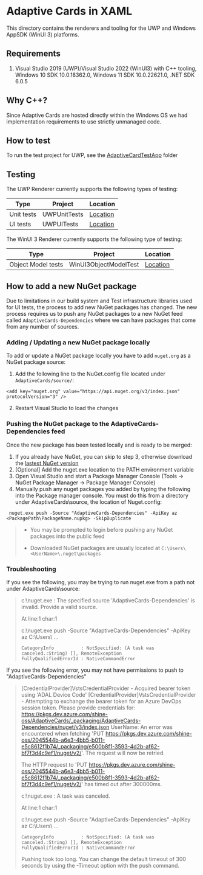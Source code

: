 

# Adaptive Cards in XAML

This directory contains the renderers and tooling for the UWP and Windows AppSDK (WinUI 3) platforms. 

## Requirements

1. Visual Studio 2019 (UWP)/Visual Studio 2022 (WinUI3) with C++ tooling, Windows 10 SDK 10.0.18362.0, Windows 11 SDK 10.0.22621.0, .NET SDK 6.0.5  

## Why C++?

Since Adaptive Cards are hosted directly within the Windows OS we had implementation requirements to use strictly unmanaged code. 

## How to test

To run the test project for UWP, see the [AdaptiveCardTestApp](AdaptiveCardTestApp/README.md) folder

## Testing

The UWP Renderer currently supports the following types of testing:

| Type | Project | Location |
| --- | --- | --- |
| Unit tests | UWPUnitTests | [Location](./UWPUnitTests) |
| UI tests | UWPUITests | [Location](./UWPUITests) |

The WinUI 3 Renderer currently supports the following type of testing:

| Type | Project | Location |
| --- | --- | --- |
| Object Model tests | WinUI3ObjectModelTest | [Location](./winui3/WinUI3ObjectModelTest) |

## How to add a new NuGet package

Due to limitations in our build system and Test infrastructure libraries used for UI tests, the process to add new NuGet packages has changed. The new process requires us to push any NuGet packages to a new NuGet feed called `AdaptiveCards-Dependencies` where we can have packages that come from any number of sources.

### Adding / Updating a new NuGet package locally

To add or update a NuGet package locally you have to add `nuget.org` as a NuGet package source:

1. Add the following line to the NuGet.config file located under `AdaptiveCards/source/`: 

``` <add key="nuget.org" value="https://api.nuget.org/v3/index.json" protocolVersion="3" /> ```

2. Restart Visual Studio to load the changes

### Pushing the NuGet package to the AdaptiveCards-Dependencies feed

Once the new package has been tested locally and is ready to be merged:

1. If you already have NuGet, you can skip to step 3, otherwise download the [lastest NuGet version](https://www.nuget.org/downloads)
2. [Optional] Add the nuget.exe location to the PATH environment variable
3. Open Visual Studio and start a Package Manager Console (Tools -> NuGet Package Manager -> Package Manager Console)
4. Manually push any nuget packages you added by typing the following into the Package manager console. You must do this from a directory under AdaptiveCards\source, the location of Nuget.config:

``` nuget.exe push -Source "AdaptiveCards-Dependencies" -ApiKey az <PackagePath\PackageName.nupkg> -SkipDuplicate```

> * You may be prompted to login before pushing any NuGet packages into the public feed
>
> * Downloaded NuGet packages are usually located at `C:\Users\<UserName>\.nuget\packages`

### Troubleshooting

If you see the following, you may be trying to run nuget.exe from a path not under AdaptiveCards\source:

>c:\nuget.exe : The specified source 'AdaptiveCards-Dependencies' is invalid. Provide a valid source.
>
>At line:1 char:1
>
>c:\nuget.exe push -Source "AdaptiveCards-Dependencies" -ApiKey az C:\Users\ ...
>
>     CategoryInfo          : NotSpecified: (A task was canceled.:String) [], RemoteException
>     FullyQualifiedErrorId : NativeCommandError
>

If you see the following error, you may not have permissions to push to "AdaptiveCards-Dependencies" 

>   [CredentialProvider]VstsCredentialProvider - Acquired bearer token using 'ADAL Device Code'
    [CredentialProvider]VstsCredentialProvider - Attempting to exchange the bearer token for an Azure DevOps session token.
Please provide credentials for: https://pkgs.dev.azure.com/shine-oss/AdaptiveCards/_packaging/AdaptiveCards-Dependencies/nuget/v3/index.json
UserName: An error was encountered when fetching 'PUT https://pkgs.dev.azure.com/shine-oss/2045544b-a6e3-4bb5-b011-e5c8612f1b74/_packaging/e500b8f1-3593-4d2b-af62-bf7f3d4c9ef1/nuget/v2/'. The request will now be retried.
>
>The HTTP request to 'PUT https://pkgs.dev.azure.com/shine-oss/2045544b-a6e3-4bb5-b011-e5c8612f1b74/_packaging/e500b8f1-3593-4d2b-af62-bf7f3d4c9ef1/nuget/v2/' has timed out after 300000ms.
>
>c:\nuget.exe : A task was canceled.
>
>At line:1 char:1
>
> c:\nuget.exe push -Source "AdaptiveCards-Dependencies" -ApiKey az C:\Users\ ...
>
>     CategoryInfo          : NotSpecified: (A task was canceled.:String) [], RemoteException
>     FullyQualifiedErrorId : NativeCommandError
> 
>  Pushing took too long. You can change the default timeout of 300 seconds by using the -Timeout <seconds> option with the push command.
